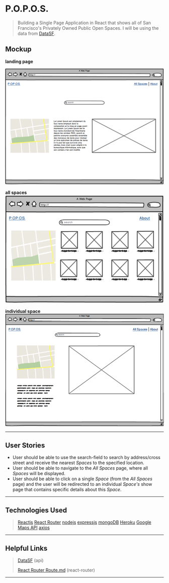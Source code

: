 

P.O.P.O.S.
===================
> Building a Single Page Application in React that shows all of San Francisco's Privately Owned Public Open Spaces.
> I will be using the data from [DataSF](https://data.sfgov.org/Culture-and-Recreation/Privately-Owned-Public-Open-Spaces/65ik-7wqd).
>
>

Mockup
-------------
>  
**landing page**
>
![alt tag](images/App.png)
>
**all spaces**
![alt tag](images/AllSpaces.png)
>
**individual space**
![alt tag](images/IndvSpace.png)
>

----------

User Stories
-------------
>
- User should be able to use the search-field to search by address/cross street and receive the nearest *Spaces* to the specified location.
- User should be able to navigate to the *All Spaces* page, where all *Spaces* will be displayed.
- User should be able to click on a single *Space* (from the *All Spaces* page) and the user will be redirected to an individual *Space's* show page that contains specific details about this *Space*.

>

----------

Technologies Used
-------------
>  [Reactjs](https://reactjs.org/)
>  [React Router](https://reacttraining.com/react-router/)
>  [nodejs](https://nodejs.org/en/)
>  [expressjs](https://expressjs.com/)
>  [mongoDB](https://www.mongodb.com/)
>  [Heroku](https://heroku.com/)
>  [Google Maps API](https://developers.google.com/maps/documentation/javascript/)
>  [axios](https://github.com/axios/axios)

----------


Helpful Links
-------------
>  
> [DataSF](https://data.sfgov.org) (api)
>
> [React Router Route.md](https://github.com/ReactTraining/react-router/blob/master/packages/react-router/docs/api/Route.md) (react-router)
>

----------
